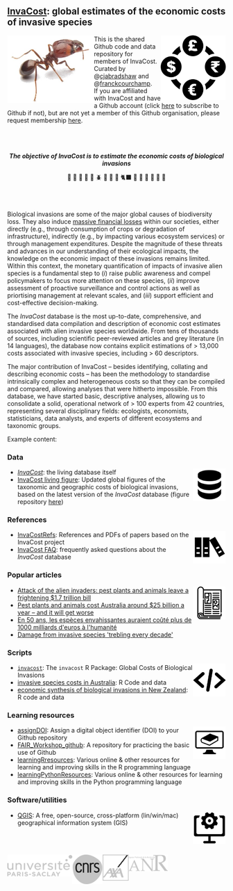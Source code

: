 ## <a href="http://invacost.fr">InvaCost</a>: global estimates of the economic costs of invasive species
<img src="profile/bha.jpg" alt="" width="200" align="left" />
<img src="profile/currency.webp" alt="" width="150" align="right" />

This is the shared Github code and data repository for members of InvaCost. Curated by @<a href="https://github.com/cjabradshaw">cjabradshaw</a> and @<a href="https://github.com/franckcourchamp">franckcourchamp</a>.
<br>
If you are affiliated with InvaCost and have a Github account (click <a href="https://github.com/signup?ref_cta=Sign+up&ref_loc=header+logged+out&ref_page=%2F&source=header-home">here</a> to subscribe to Github if not), but are not yet a member of this Github organisation, please request membership <a href="mailto:corey.bradshaw@flinders.edu.au?subject=Please add me to the InvaCost Github page&body=Hello Corey,%20%0D%0A%20%0D%0APlease add me to the Github organisation page using my account name: @[your Github account handle].%20%0D%0A%20%0D%0AThank you,">here</a>.<br>
<br>
<br>
<br>
<center><strong><em>The objective of InvaCost is to estimate the economic costs of biological invasions</em></strong></center>
<p style="text-align:center">🐜 🌿 🐀 🐍 🐇 🪲 🐗 🐛 🐃 🐈‍⬛ 🌺 🐫 🌵 🌱 🌼 🐚</p> <br>
<br>

Biological invasions are some of the major global causes of biodiversity loss. They also induce <a href="https://theconversation.com/attack-of-the-alien-invaders-pest-plants-and-animals-leave-a-frightening-1-7-trillion-bill-158628">massive financial losses</a> within our societies, either directly (e.g., through consumption of crops or degradation of infrastructure), indirectly (e.g., by impacting various ecosystem services) or through management expenditures. Despite the magnitude of these threats and advances in our understanding of their ecological impacts, the knowledge on the economic impact of these invasions remains limited. Within this context, the monetary quantification of impacts of invasive alien species is a fundamental step to (<em>i</em>) raise public awareness and compel policymakers to focus more attention on these species, (<em>ii</em>) improve assessment of proactive surveillance and control actions as well as priortising management at relevant scales, and (<em>iii</em>) support efficient and cost-effective decision-making.

The <em>InvaCost</em> database is the most up-to-date, comprehensive, and standardised data compilation and description of economic cost estimates associated with alien invasive species worldwide. From tens of thousands of sources, including scientific peer-reviewed articles and grey literature (in 14 languages), the database now contains explicit estimations of > 13,000 costs associated with invasive species, including > 60 descriptors.

The major contribution of InvaCost – besides identifying, collating and describing economic costs – has been the methodology to standardise intrinsically complex and heterogeneous costs so that they can be compiled and compared, allowing analyses that were hitherto impossible. From this database, we have started basic, descriptive analyses, allowing us to consolidate a solid, operational network of > 100 experts from 42 countries, representing several disciplinary fields: ecologists, economists, statisticians, data analysts, and experts of different ecosystems and taxonomic groups.


Example content:

### Data
<img src="profile/databaseLogo.png" alt="" width="75" align="right" />

- <a href="https://figshare.com/articles/dataset/InvaCost_References_and_description_of_economic_cost_estimates_associated_with_biological_invasions_worldwide_/12668570/5"><em>InvaCost</em></a>: the living database itself
- <a href="https://borisleroy.com/invacost/invacost_livingfigure.html">InvaCost living figure</a>: Updated global figures of the taxonomic and geographic costs of biological invasions, based on the latest version of the <em>InvaCost</em> database (figure repository <a href="https://github.com/InvaCost/invacost_livingfigure">here</a>) 

### References
<img src="profile/refsLogo.png" alt="" width="75" align="right" />

- <a href="https://github.com/InvaCost/InvaCostRefs/">InvaCostRefs</a>: References and PDFs of papers based on the InvaCost project
- <a href="https://github.com/InvaCost/invacost_FAQ">InvaCost FAQ</a>: frequently asked questions about the <em>InvaCost</em> database

### Popular articles
<img src="profile/magIcon.png" alt="" width="75" align="right" />

- <a href="https://theconversation.com/attack-of-the-alien-invaders-pest-plants-and-animals-leave-a-frightening-1-7-trillion-bill-158628">Attack of the alien invaders: pest plants and animals leave a frightening $1.7 trillion bill</a>
- <a href="https://theconversation.com/pest-plants-and-animals-cost-australia-around-25-billion-a-year-and-it-will-get-worse-164969">Pest plants and animals cost Australia around $25 billion a year – and it will get worse</a>
- <a href="https://www.geo.fr/environnement/en-50-ans-les-especes-envahissantes-auraient-coute-plus-de-1000-milliards-deuros-a-lhumanite-204258">En 50 ans, les espèces envahissantes auraient coûté plus de 1000 milliards d'euros à l'humanité</a>
- <a href="https://www.theguardian.com/environment/2021/mar/31/damage-from-alien-species-invasions-trebling-every-decade">Damage from invasive species 'trebling every decade'</a>

### Scripts
<img src="profile/scriptsLogo.png" alt="" width="75" align="right" />

- <a href="https://github.com/InvaCost/invacost"><code>invacost</code></a>: The <code>invacost</code> R Package: Global Costs of Biological Invasions
- <a href="https://github.com/InvaCost/InvasiveSppCostsAustralia">invasive species costs in Australia</a>: R Code and data
- <a href="https://github.com/InvaCost/invacost-NZ">economic synthesis of biological invasions in New Zealand</a>: R code and data

### Learning resources
<img src="profile/learningLogo.png" alt="" width="75" align="right" />

- <a href="https://github.com/CABAH/assignDOI">assignDOI</a>: Assign a digital object identifier (DOI) to your Github repository
- <a href="https://github.com/CABAH/FAIR_Workshop_github">FAIR_Workshop_github</a>: A repository for practicing the basic use of Github
- <a href="https://github.com/InvaCost/learningRresources-1">learningRresources</a>: Various online & other resources for learning and improving skills in the R programming language
- <a href="https://github.com/CABAH/learningPythonResources">learningPythonResources</a>: Various online & other resources for learning and improving skills in the Python programming language

### Software/utilities
<img src="profile/softwareLogo.png" alt="" width="75" align="right" />

- <a href="https://github.com/CABAH/QGIS">QGIS</a>: A free, open-source, cross-platform (lin/win/mac) geographical information system (GIS)

<br>
<br>
<br>
<a href="https://www.universite-paris-saclay.fr/"><img src="profile/logo_UPS.png" alt="" width="150" align="left" /></a>
<a href="https://www.cnrs.fr/"><img src="profile/logo_CNRS.png" alt="" width="70" align="left" /></a>
<img src="profile/logo_AXA.png" alt="" width="60" align="left" />
<a href="https://anr.fr/fr/"><img src="profile/logo_ANR.png" alt="" width="90" align="left" /></a>


